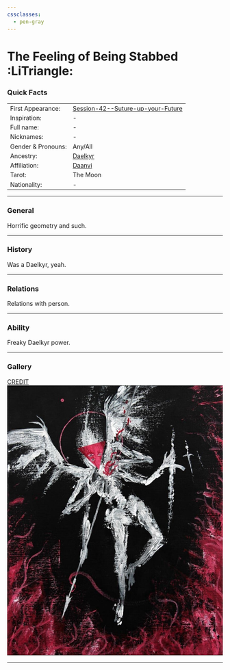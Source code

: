 ```yaml
---
cssclasses:
  - pen-gray
---
```

<link rel="stylesheet" href="https://cdn.jsdelivr.net/npm/rpg-awesome@latest/css/rpg-awesome.min.css">
<link rel="stylesheet" href="https://cdn.jsdelivr.net/npm/remixicon@4.5.0/fonts/remixicon.min.css"> 

# The Feeling of Being Stabbed :LiTriangle:
### Quick Facts

|                    |                                                                                                         |
| ------------------ | ------------------------------------------------------------------------------------------------------- |
| First Appearance:  | [Session-42--Suture-up-your-Future](../-Session-Notes/-7-Conquest/Session-42--Suture-up-your-Future.md) |
| Inspiration:       | -                                                                                                       |
| Full name:         | -                                                                                                       |
| Nicknames:         | -                                                                                                       |
| Gender & Pronouns: | Any/All                                                                                                 |
| Ancestry:          | [Daelkyr](../-Groups/Daelkyr.md)                                                                        |
| Affiliation:       | [Daanvi](../-Locations--Planes/Daanvi.md)                                                               |
| Tarot:             | The Moon                                                                                                |
| Nationality:       | -                                                                                                       |
***
### General <i class="ri-checkbox-blank-line"></i>
Horrific geometry and such.

***
### History <i class="ri-history-line"></i>
Was a Daelkyr, yeah.

***
### Relations <i class="ri-user-line"></i>
Relations <i class="ri-user-line"></i> with person.

***
### Ability <i class="ri-star-line"></i>
Freaky Daelkyr power.

***
### Gallery <i class="ri-image-line"></i>

[CREDIT](https://ar.pinterest.com/pin/914230793100240090/)
![FBS1](-images/FBS1.png)
***
